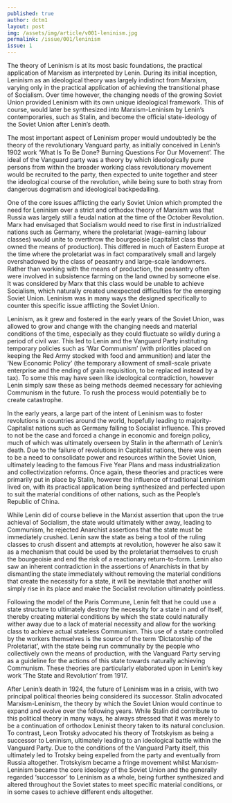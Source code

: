 ```yaml
---
published: true
author: dctm1
layout: post
img: /assets/img/article/v001-leninism.jpg
permalink: /issue/001/leninism
issue: 1
---
```

The theory of Leninism is at its most basic foundations, the practical application of Marxism as interpreted by Lenin. During its initial inception, Leninism as an ideological theory was largely indistinct from Marxism, varying only in the practical application of achieving the transitional phase of Socialism. Over time however, the changing needs of the growing Soviet Union provided Leninism with its own unique ideological framework. This of course, would later be synthesized into Marxism-Leninism by Lenin’s contemporaries, such as Stalin, and become the official state-ideology of the Soviet Union after Lenin’s death.

The most important aspect of Leninism proper would undoubtedly be the theory of the revolutionary Vanguard party, as initially conceived in Lenin’s 1902 work ‘What Is To Be Done? Burning Questions For Our Movement’. The ideal of the Vanguard party was a theory by which ideologically pure persons from within the broader working class revolutionary movement would be recruited to the party, then expected to unite together and steer the ideological course of the revolution, while being sure to both stray from dangerous dogmatism and ideological backpedalling.

One of the core issues afflicting the early Soviet Union which prompted the need for Leninism over a strict and orthodox theory of Marxism was that Russia was largely still a feudal nation at the time of the October Revolution. Marx had envisaged that Socialism would need to rise first in industrialized nations such as Germany, where the proletariat (wage-earning labour classes) would unite to overthrow the bourgeoisie (capitalist class that owned the means of production). This differed in much of Eastern Europe at the time where the proletariat was in fact comparatively small and largely overshadowed by the class of peasantry and large-scale landowners. Rather than working with the means of production, the peasantry often were involved in subsistence farming on the land owned by someone else. It was considered by Marx that this class would be unable to achieve Socialism, which naturally created unexpected difficulties for the emerging Soviet Union. Leninism was in many ways the designed specifically to counter this specific issue afflicting the Soviet Union.

Leninism, as it grew and fostered in the early years of the Soviet Union, was allowed to grow and change with the changing needs and material conditions of the time, especially as they could fluctuate so wildly during a period of civil war. This led to Lenin and the Vanguard Party instituting temporary policies such as ‘War Communism’ (with priorities placed on keeping the Red Army stocked with food and ammunition) and later the ‘New Economic Policy’ (the temporary allowment of small-scale private enterprise and the ending of grain requisition, to be replaced instead by a tax). To some this may have seen like ideological contradiction, however Lenin simply saw these as being methods deemed necessary for achieving Communism in the future. To rush the process would potentially be to create catastrophe.

In the early years, a large part of the intent of Leninism was to foster revolutions in countries around the world, hopefully leading to majority-Capitalist nations such as Germany falling to Socialist influence. This proved to not be the case and forced a change in economic and foreign policy, much of which was ultimately overseen by Stalin in the aftermath of Lenin’s death. Due to the failure of revolutions in Capitalist nations, there was seen to be a need to consolidate power and resources within the Soviet Union, ultimately leading to the famous Five Year Plans and mass industrialization and collectivization reforms. Once again, these theories and practices were primarily put in place by Stalin, however the influence of traditional Leninism lived on, with its practical application being synthesized and perfected upon to suit the material conditions of other nations, such as the People’s Republic of China.

While Lenin did of course believe in the Marxist assertion that upon the true achieval of Socialism, the state would ultimately wither away, leading to Communism, he rejected Anarchist assertions that the state must be immediately crushed. Lenin saw the state as being a tool of the ruling classes to crush dissent and attempts at revolution, however he also saw it as a mechanism that could be used by the proletariat themselves to crush the bourgeoisie and end the risk of a reactionary return-to-form. Lenin also saw an inherent contradiction in the assertions of Anarchists in that by dismantling the state immediately without removing the material conditions that create the necessity for a state, it will be inevitable that another will simply rise in its place and make the Socialist revolution ultimately pointless.

Following the model of the Paris Commune, Lenin felt that he could use a state structure to ultimately destroy the necessity for a state in and of itself, thereby creating material conditions by which the state could naturally wither away due to a lack of material necessity and allow for the working class to achieve actual stateless Communism. This use of a state controlled by the workers themselves is the source of the term ‘Dictatorship of the Proletariat’, with the state being run communally by the people who collectively own the means of production, with the Vanguard Party serving as a guideline for the actions of this state towards naturally achieving Communism. These theories are particularly elaborated upon in Lenin’s key work ‘The State and Revolution’ from 1917.

After Lenin’s death in 1924, the future of Leninism was in a crisis, with two principal political theories being considered its successor. Stalin advocated Marxism-Leninism, the theory by which the Soviet Union would continue to expand and evolve over the following years. While Stalin did contribute to this political theory in many ways, he always stressed that it was merely to be a continuation of orthodox Leninist theory taken to its natural conclusion. To contrast, Leon Trotsky advocated his theory of Trotskyism as being a successor to Leninism, ultimately leading to an ideological battle within the Vanguard Party. Due to the conditions of the Vanguard Party itself, this ultimately led to Trotsky being expelled from the party and eventually from Russia altogether. Trotskyism became a fringe movement whilst Marxism-Leninism became the core ideology of the Soviet Union and the generally regarded ‘successor’ to Leninism as a whole, being further synthesized and altered throughout the Soviet states to meet specific material conditions, or in some cases to achieve different ends altogether.
